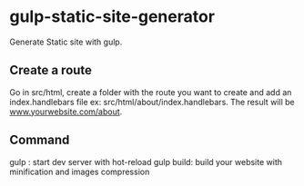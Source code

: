 # gulp-static-site-generator

Generate Static site with gulp.

## Create a route

Go in src/html, create a folder with the route you want to create and add an index.handlebars file ex: src/html/about/index.handlebars. The result will be www.yourwebsite.com/about. 

## Command

gulp : start dev server with hot-reload
gulp build: build your website with minification and images compression

